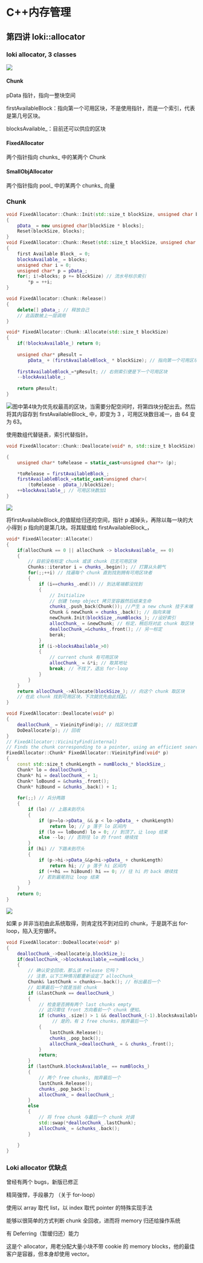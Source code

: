 # C++内存管理

## 第四讲 loki::allocator

### loki allocator, 3 classes

![](./img/4-1.JPG)

#### Chunk

pData 指针，指向一整块空间

firstAvailableBlock：指向第一个可用区块，不是使用指针，而是一个索引，代表是第几号区块。

blocksAvailable_：目前还可以供应的区块

#### FixedAllocator

两个指针指向 chunks_ 中的某两个 Chunk

#### SmallObjAllocator

两个指针指向 pool_ 中的某两个 chunks_ 向量

### Chunk

```C++
void FixedAllocator::Chunk::Init(std::size_t blockSize, unsigned char blocks)
{
    pData_ = new unsigned char[blockSize * blocks];
    Reset(blockSize, blocks);
}
void FixedAllocator::Chunk::Reset(std::size_t blockSize, unsigned char blocks)
{
    first Available Block_ = 0;
    blocksAvailable_ = blocks;
    unsigned char i = 0;
    unsigned char* p = pData_;
    for(; i!=blocks; p += blockSize) // 流水号标示索引
        *p = ++i;
}

void FixedAllocator::Chunk::Release()
{
    delete[] pData_; // 释放自己
    // 此函数被上一层调用
}
```

```C++
void* FixedAllocator::Chunk::Allocate(std::size_t blockSize)
{
    if(!blocksAvailable_) return 0;
    
    unsigned char* pResult = 
        pData_ + (firstAvailableBlock_ * blockSize); // 指向第一个可用区块
    
    firstAvailableBlock_=*pResult; // 右侧索引便是下一个可用区块
    --blockAvailable_;
    
    return pResult;
}
```



![](./img/4-2.JPG)图中第4块为优先权最高的区块，当需要分配空间时，将第四块分配出去。然后将其内容存到 firstAvailableBlock_ 中，即变为 3 ，可用区块数目减一，由 64 变为 63。

使用数组代替链表，索引代替指针。

```C++
void FixedAllocator::Chunk::Deallocate(void* n, std::size_t blockSize)

{
    unsigned char* toRelease = static_cast<unsigned char*> (p);

    *toRelease = firstAvailableBlock_;
    firstAvailableBlock_=static_cast<unsigned char>(
        (toRelease - pData_)/blockSize);
    ++blockAvailable_; // 可用区块数加1
}
```

![](./img/4-3.JPG)

将firstAvailableBlock\_的值赋给归还的空间，指针 p 减掉头，再除以每一块的大小得到 p 指向的是第几块。将其赋值给 firstAvailableBlock\_，

```C++
void* FixedAllocator::Allocate()
{
    if(allocChunk == 0 || allocChunk -> blocksAvailable_ == 0)
    {
        // 目前没有标定 chunk 或该 chunk 已无可用区块
        Chunks::iterator i = chunks_.begin(); // 打算从头朝气
        for(;;++i) // 找遍每个 chunk 直到找到拥有可用区块者
        {
            if (i==chunks_.end()) // 到达尾端都没找到
            {
                // Initialize
                // 创建 temp object 拷贝至容器然后结束生命
                chunks_.push_back(Chunk()); //产生 a new chunk 挂于末端
                Chunk & newChunk = chunks_.back(); // 指向末端
                newChunk.Init(blockSize_,numBlocks_); //设好索引
                allocChunk_ = &newChunk; // 标定，稍后将对此 chunk 取区块
                deallocChunk_=&chunks_.front(); // 另一标定
                berak;
            }
            if (i->blocksAbailable_>0)
            {
                // current chunk 有可用区块
                allocChunk_ = &*i; // 取其地址
                break; // 不找了，退出 for-loop
            }
        }
    }
    return allocChunk_->Allocate(blockSize_); // 向这个 chunk 取区块
    // 在此 chunk 找到可用区块，下次就优先由此找起。
}

void FixedAllocator::Deallocate(void* p)
{
    deallocChunk_ = VieinityFind(p); // 找区块位置
    DoDeallocate(p); // 回收
}
// FixedAllocator::VicinityFind(internal)
// Finds the chunk corresponding to a pointer, using an efficient search
FixedAllocator::Chunk* FixedAllocator::VieinityFind(void* p)
{
    const std::size_t chunkLength = numBlocks_* blockSize_;
    Chunk* lo = deallocChunk_;
    Chunk* hi = deallocChunk_ + 1;
    Chunk* loBound = &chunks_.front();
    Chunk* hiBound = &chunks_.back() + 1;
    
    for(;;) // 兵分两路
    { 
        if (lo) // 上路未到尽头
        {    
            if (p>=lo->pData_ && p < lo->pData_ + chunkLength)
                return lo; // p 落于 lo 区间内
        	if (lo == loBound) lo = 0; // 到顶了，让 loop 结束
        	else --lo; // 否则往 lo 的 front 继续找
        }
        if (hi) // 下路未到尽头
        {
            if (p->hi->pData_&&p<hi->pData_ + chunkLength)
                return hi; // p 落于 hi 区间内
            if (++hi == hiBound) hi == 0; // 往 hi 的 back 继续找
            // 若到最尾则让 loop 结束
        }
    }   
    return 0;
}
```

![](./img/4-4.JPG)

如果 p 并非当初由此系统取得，则肯定找不到对应的 chunk，于是跳不出 for-loop，陷入无穷循环。

```C++
void FixedAllocator::DoDeallocate(void* p)
{
    deallocChunk_->Deallocate(p,blockSize_);
    if(deallocChunk_->blocksAvailable_==numBlocks_)
    {
        // 确认安全回收，那么该 release 它吗？
        // 注意，以下三种情况都重新设定了 allocChunk_
        Chunk& lastChunk = chunks——.back(); // 标出最后一个
        // 如果最后一个就是当前 chunk
        if (&lastChunk == deallocChunk_)
        {
        	// 检查是否拥有两个 last chunks empty
            // 这只需往 front 方向看前一个 chunk 便知。
            if (chunks_.size() > 1 && deallocChunk_(-1).blocksAvailable _ == numBlocks_)
                 // 是的，有 2 free chunks，抛弃最后一个
            {
                lastChunk.Release();
                chunks_.pop_back();
                allocChunk_=deallocChunk_ = & chunks_.front();
            }
            return;
        }
        if (lastChunk.blocksAvailable_ == numBlocks_)
        {
            // 两个 free chunks, 抛弃最后一个
            lastChunk.Release();
            chunks_.pop_back();
            allocChunk_ = deallocChunk_;
        }
        else
        {
            // 将 free chunk 与最后一个 chunk 对调
            std::swap(*deallocChunk_.lastChunk);
            allocChunk_ = &chunks_.back();
        }
        
    }
}
```

### Loki allocator 优缺点

曾经有两个 bugs，新版已修正

精简强悍，手段暴力 （关于 for-loop）

使用以 array 取代 list，以 index 取代 pointer 的特殊实现手法

能够以很简单的方式判断 chunk 全回收，进而将 memory 归还给操作系统

有 Deferring（暂缓归还）能力

这是个 allocator，用老分配大量小块不带 cookie 的 memory blocks，他的最佳客户是容器，但本身却使用  vector。

